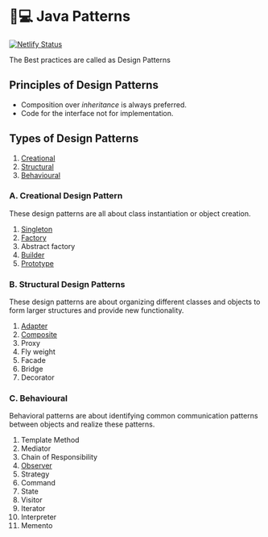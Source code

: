 # 👨💻 Java Patterns

[![Netlify Status](https://api.netlify.com/api/v1/badges/ceec4efb-1a95-424e-a933-8897a3797c23/deploy-status)](https://app.netlify.com/sites/learning-topics/deploys)

The Best practices are called as Design Patterns

## Principles of Design Patterns

* Composition over _inheritance_ is always preferred.
* Code for the interface not for implementation.

## Types of Design Patterns

1. [Creational](./#a-creational-design-pattern)
2. [Structural](./#b-structural-design-patterns)
3. [Behavioural](./#c-behavioural)

### A. Creational Design Pattern

These design patterns are all about class instantiation or object creation.

1. [Singleton](singleton-design-pattern.md)
2. [Factory](factory-design-pattern.md)
3. Abstract factory
4. [Builder](builder-design-pattern.md)
5. [Prototype](prototype-design-pattern.md)

### B. Structural Design Patterns

These design patterns are about organizing different classes and objects to form larger structures and provide new functionality.

1. [Adapter](adapter-design-pattern.md)
2. [Composite](composite-design-pattern.md)
3. Proxy
4. Fly weight
5. Facade
6. Bridge
7. Decorator

### C. Behavioural

Behavioral patterns are about identifying common communication patterns between objects and realize these patterns.

1. Template Method
2. Mediator
3. Chain of Responsibility
4. [Observer](observer-design-pattern.md)
5. Strategy
6. Command
7. State
8. Visitor
9. Iterator
10. Interpreter
11. Memento
